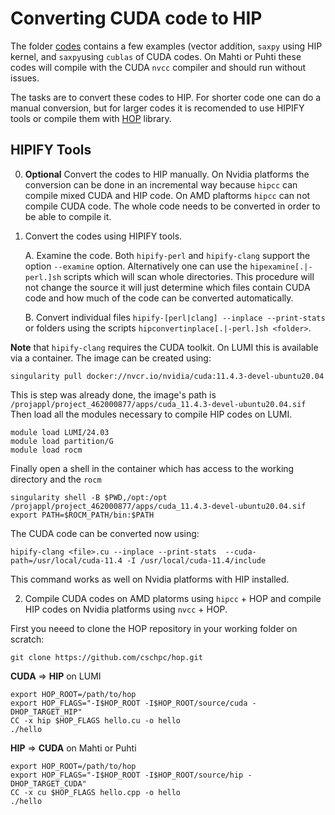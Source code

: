 # Converting CUDA code to HIP

The folder [codes](codes) contains a few examples (vector addition, `saxpy` using HIP  kernel, and `saxpy`using `cublas` of CUDA codes. On Mahti or Puhti these codes will compile with the CUDA `nvcc` compiler and should run without issues. 

The tasks are to convert these codes to HIP. For shorter code one can do a manual conversion, but for larger codes it is recomended to use HIPIFY tools or compile them with [HOP](https://github.com/cschpc/hop) library. 

## HIPIFY Tools
0. **Optional** Convert the codes to HIP manually. On Nvidia platforms the conversion can be done in an incremental way because `hipcc` can compile mixed CUDA and HIP code. On AMD plaftorms `hipcc` can not compile CUDA code. The whole code needs to be converted in order to be able to compile it. 
1. Convert the codes using HIPIFY tools.
   
    A. Examine the code. Both `hipify-perl` and `hipify-clang` support the option `--examine` option. Alternatively one can use the `hipexamine[.|-perl.]sh` scripts which will scan whole directories. This procedure will not change the source it will just determine which files contain CUDA code and how much of the code can be converted automatically.
   
    B. Convert individual files `hipify-[perl|clang] --inplace --print-stats` or folders using the scripts `hipconvertinplace[.|-perl.]sh <folder>`.


**Note** that `hipify-clang` requires the  CUDA toolkit. On LUMI this is available via a container. 
The image can be created using:

```
singularity pull docker://nvcr.io/nvidia/cuda:11.4.3-devel-ubuntu20.04
```
This is step was already done, the image's path is `/projappl/project_462000877/apps/cuda_11.4.3-devel-ubuntu20.04.sif`
Then load all the modules necessary to compile HIP codes on LUMI. 
```
module load LUMI/24.03
module load partition/G
module load rocm
```
Finally open a shell in the container which has access to the working directory and the `rocm` 
```
singularity shell -B $PWD,/opt:/opt /projappl/project_462000877/apps/cuda_11.4.3-devel-ubuntu20.04.sif 
export PATH=$ROCM_PATH/bin:$PATH
```

The CUDA code can be converted now  using:
```
hipify-clang <file>.cu --inplace --print-stats  --cuda-path=/usr/local/cuda-11.4 -I /usr/local/cuda-11.4/include
```
This command works as well on Nvidia platforms with HIP installed. 


2. Compile CUDA codes on AMD platorms using `hipcc` + HOP and compile HIP codes on Nvidia platforms using `nvcc` + HOP.

First you neeed to clone the HOP repository in your working folder on scratch:
```
git clone https://github.com/cschpc/hop.git
``` 

**CUDA** &rArr; **HIP** on LUMI
```
export HOP_ROOT=/path/to/hop
export HOP_FLAGS="-I$HOP_ROOT -I$HOP_ROOT/source/cuda -DHOP_TARGET_HIP"
CC -x hip $HOP_FLAGS hello.cu -o hello
./hello
```
**HIP**  &rArr; **CUDA** on Mahti or Puhti
```
export HOP_ROOT=/path/to/hop
export HOP_FLAGS="-I$HOP_ROOT -I$HOP_ROOT/source/hip -DHOP_TARGET_CUDA"
CC -x cu $HOP_FLAGS hello.cpp -o hello
./hello
```

